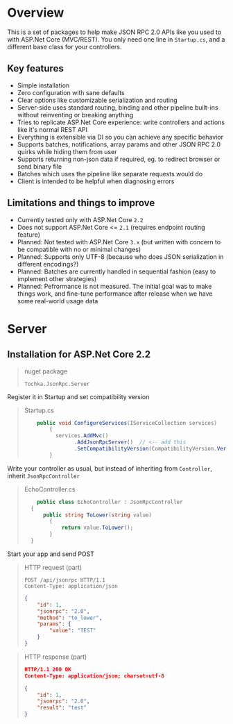 # Overview

This is a set of packages to help make JSON RPC 2.0 APIs like you used to with ASP.Net Core (MVC/REST).
You only need one line in `Startup.cs`, and a different base class for your controllers.

## Key features

* Simple installation
* Zero configuration with sane defaults
* Clear options like customizable serialization and routing
* Server-side uses standard routing, binding and other pipeline built-ins without reinventing or breaking anything
* Tries to replicate ASP.Net Core experience: write controllers and actions like it's normal REST API
* Everything is extensible via DI so you can achieve any specific behavior
* Supports batches, notifications, array params and other JSON RPC 2.0 quirks while hiding them from user
* Supports returning non-json data if required, eg. to redirect browser or send binary file
* Batches which uses the pipeline like separate requests would do
* Client is intended to be helpful when diagnosing errors

## Limitations and things to improve

* Currently tested only with ASP.Net Core `2.2`
* Does not support ASP.Net Core <= `2.1` (requires endpoint routing feature)
* Planned: Not tested with ASP.Net Core `3.x` (but written with concern to be compatible with no or minimal changes)
* Planned: Supports only UTF-8 (because who does JSON serialization in different encodings?)
* Planned: Batches are currently handled in sequential fashion (easy to implement other strategies)
* Planned: Pefrormance is not measured. The initial goal was to make things work, and fine-tune performance after release when we have some real-world usage data

# Server

## Installation for ASP.Net Core 2.2

> nuget package
> ```
> Tochka.JsonRpc.Server
> ```

Register it in Startup and set compatibility version

> Startup.cs
> ```cs
>     public void ConfigureServices(IServiceCollection services)
>         {
> 		    services.AddMvc()
>                 .AddJsonRpcServer()  // <-- add this
>                 .SetCompatibilityVersion(CompatibilityVersion.Version_2_2);  // <-- this is required because 2.1 disables endpoint routing
>         }
> ```

Write your controller as usual, but instead of inheriting from `Controller`, inherit `JsonRpcController`

> EchoController.cs
> ```cs
>     public class EchoController : JsonRpcController
> 	{
> 	    public string ToLower(string value)
>         {
>             return value.ToLower();
>         }
> 	}
> ```

Start your app and send POST
> HTTP request (part)
> ```http
> POST /api/jsonrpc HTTP/1.1
> Content-Type: application/json
> ```
> ```json
> {
>     "id": 1,
>     "jsonrpc": "2.0",
>     "method": "to_lower",
>     "params": {
>         "value": "TEST"
>     }
> }
> ```

> HTTP response (part)
> ```json
> HTTP/1.1 200 OK
> Content-Type: application/json; charset=utf-8
> 
> {
>     "id": 1,
>     "jsonrpc": "2.0",
>     "result": "test"
> }
> ```